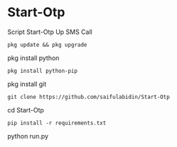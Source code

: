 # Start-Otp
Script Start-Otp Up SMS Call 

```
pkg update && pkg upgrade
```
pkg install python
```
pkg install python-pip
```
pkg install git
```
git clone https://github.com/saifulabidin/Start-Otp
```
cd Start-Otp
```
pip install -r requirements.txt
```
python run.py

